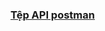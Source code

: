 <h3><a href="https://drive.google.com/file/d/14SoBPHcGOifP4k14iLDX1dl0BjZ2alze/view">Tệp API postman</a></h3>
